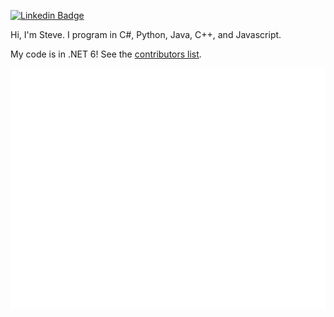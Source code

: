 [![Linkedin Badge](https://img.shields.io/badge/-Steve%20Berdy-blue?style=flat&logo=Linkedin&logoColor=white&link=https://www.linkedin.com/in/steveberdy/)](https://www.linkedin.com/in/steveberdy/)

Hi, I'm Steve. I program in C#, Python, Java, C++, and Javascript.

My code is in .NET 6! See the [contributors list](https://dotnet.microsoft.com/en-us/thanks/v6.0.0-rc.1).

![Metrics](github-metrics.svg)
